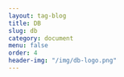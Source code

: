 ```yaml
---
layout: tag-blog
title: DB
slug: db
category: document
menu: false
order: 4
header-img: "/img/db-logo.png"
---
```

